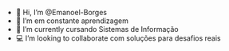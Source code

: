 - 👋 Hi, I’m @Emanoel-Borges
- 👀 I’m em constante aprendizagem
- 🌱 I’m currently cursando Sistemas de Informação
- 💻 I’m looking to collaborate com soluções para desafios reais

<!---
Emanoel-Borges/Emanoel-Borges is a ✨ special ✨ repository because its `README.md` (this file) appears on your GitHub profile.
You can click the Preview link to take a look at your changes.
--->
